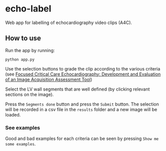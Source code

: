 # echo-label

Web app for labelling of echocardiography video clips (A4C).

## How to use

Run the app by running:

`python app.py`

Use the selection buttons to grade the clip according to the various criteria (see [Focused Critical Care Echocardiography: Development and Evaluation of an Image Acquisition Assessment Tool](https://pubmed.ncbi.nlm.nih.gov/26825858/))

Select the LV wall segments that are well defined (by clicking relevant sections on the image).

Press the `Segments done` button and press the `Submit` button. The selection will be recorded in a csv file in the `results` folder and a new image will be loaded.
### See examples

Good and bad examples for each criteria can be seen by pressing `Show me some examples`.


